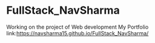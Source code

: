 # FullStack_NavSharma
Working on the project of Web development 
My Portfolio link:https://navsharma15.github.io/FullStack_NavSharma/
